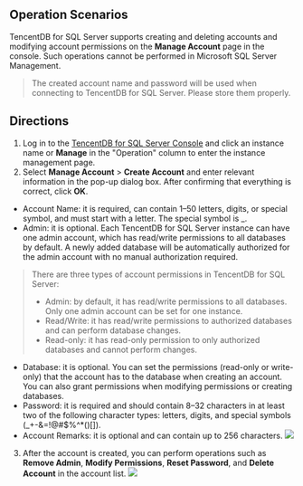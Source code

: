 ## Operation Scenarios
TencentDB for SQL Server supports creating and deleting accounts and modifying account permissions on the **Manage Account** page in the console. Such operations cannot be performed in Microsoft SQL Server Management.
>The created account name and password will be used when connecting to TencentDB for SQL Server. Please store them properly.
>

## Directions
1. Log in to the [TencentDB for SQL Server Console](https://console.cloud.tencent.com/sqlserver) and click an instance name or **Manage** in the "Operation" column to enter the instance management page.
2. Select **Manage Account** > **Create Account** and enter relevant information in the pop-up dialog box. After confirming that everything is correct, click **OK**.
 - 	Account Name: it is required, can contain 1–50 letters, digits, or special symbol, and must start with a letter. The special symbol is \_.
 - 	Admin: it is optional. Each TencentDB for SQL Server instance can have one admin account, which has read/write permissions to all databases by default. A newly added database will be automatically authorized for the admin account with no manual authorization required.
>There are three types of account permissions in TencentDB for SQL Server:
>- Admin: by default, it has read/write permissions to all databases. Only one admin account can be set for one instance.
>- Read/Write: it has read/write permissions to authorized databases and can perform database changes.
>- Read-only: it has read-only permission to only authorized databases and cannot perform changes.
 - Database: it is optional. You can set the permissions (read-only or write-only) that the account has to the database when creating an account. You can also grant permissions when modifying permissions or creating databases.
 - Password: it is required and should contain 8–32 characters in at least two of the following character types: letters, digits, and special symbols (_+-&=!@#$%^*()[]).
 - Account Remarks: it is optional and can contain up to 256 characters.
![](https://main.qcloudimg.com/raw/3ed72989a1e0096982a1ccbf3a49e996.png)
3. After the account is created, you can perform operations such as **Remove Admin**, **Modify Permissions**, **Reset Password**, and **Delete Account** in the account list.
![](https://main.qcloudimg.com/raw/84c1a3aa7b0c3e837a72769a67c07b36.png)
